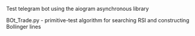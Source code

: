 Test telegram bot using the aiogram asynchronous library

BOt_Trade.py - primitive-test algorithm for searching RSI and constructing Bollinger lines
            
